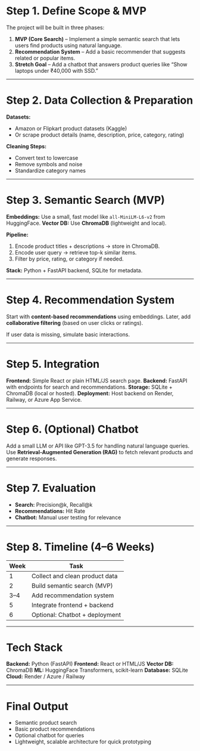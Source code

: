 # Step 1. Define Scope & MVP

The project will be built in three phases:

1. **MVP (Core Search)** – Implement a simple semantic search that lets users find products using natural language.
2. **Recommendation System** – Add a basic recommender that suggests related or popular items.
3. **Stretch Goal** – Add a chatbot that answers product queries like “Show laptops under ₹40,000 with SSD.”

---

# Step 2. Data Collection & Preparation

**Datasets:**

* Amazon or Flipkart product datasets (Kaggle)
* Or scrape product details (name, description, price, category, rating)

**Cleaning Steps:**

* Convert text to lowercase
* Remove symbols and noise
* Standardize category names

---

# Step 3. Semantic Search (MVP)

**Embeddings:** Use a small, fast model like `all-MiniLM-L6-v2` from HuggingFace.
**Vector DB:** Use **ChromaDB** (lightweight and local).

**Pipeline:**

1. Encode product titles + descriptions → store in ChromaDB.
2. Encode user query → retrieve top-k similar items.
3. Filter by price, rating, or category if needed.

**Stack:** Python + FastAPI backend, SQLite for metadata.

---

# Step 4. Recommendation System

Start with **content-based recommendations** using embeddings.
Later, add **collaborative filtering** (based on user clicks or ratings).

If user data is missing, simulate basic interactions.

---

# Step 5. Integration

**Frontend:** Simple React or plain HTML/JS search page.
**Backend:** FastAPI with endpoints for search and recommendations.
**Storage:** SQLite + ChromaDB (local or hosted).
**Deployment:** Host backend on Render, Railway, or Azure App Service.

---

# Step 6. (Optional) Chatbot

Add a small LLM or API like GPT-3.5 for handling natural language queries.
Use **Retrieval-Augmented Generation (RAG)** to fetch relevant products and generate responses.

---

# Step 7. Evaluation

* **Search:** Precision@k, Recall@k
* **Recommendations:** Hit Rate
* **Chatbot:** Manual user testing for relevance

---

# Step 8. Timeline (4–6 Weeks)

| Week | Task                           |
| ---- | ------------------------------ |
| 1    | Collect and clean product data |
| 2    | Build semantic search (MVP)    |
| 3–4  | Add recommendation system      |
| 5    | Integrate frontend + backend   |
| 6    | Optional: Chatbot + deployment |

---

# Tech Stack

**Backend:** Python (FastAPI)
**Frontend:** React or HTML/JS
**Vector DB:** ChromaDB
**ML:** HuggingFace Transformers, scikit-learn
**Database:** SQLite
**Cloud:** Render / Azure / Railway

---

# Final Output

* Semantic product search
* Basic product recommendations
* Optional chatbot for queries
* Lightweight, scalable architecture for quick prototyping
